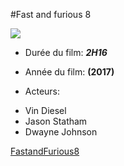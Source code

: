 #Fast and furious 8  

<p align center> 
<img src= "http://www.imdb.com/title/tt4630562/mediaviewer/rm2675061248"/>
</p>

- Durée du film: ***2H16***  

- Année du film: **(2017)**  

- Acteurs:
* Vin Diesel
* Jason Statham
* Dwayne Johnson  

[FastandFurious8](http://www.imdb.com/title/tt4630562/?ref_=fn_al_tt_1)
